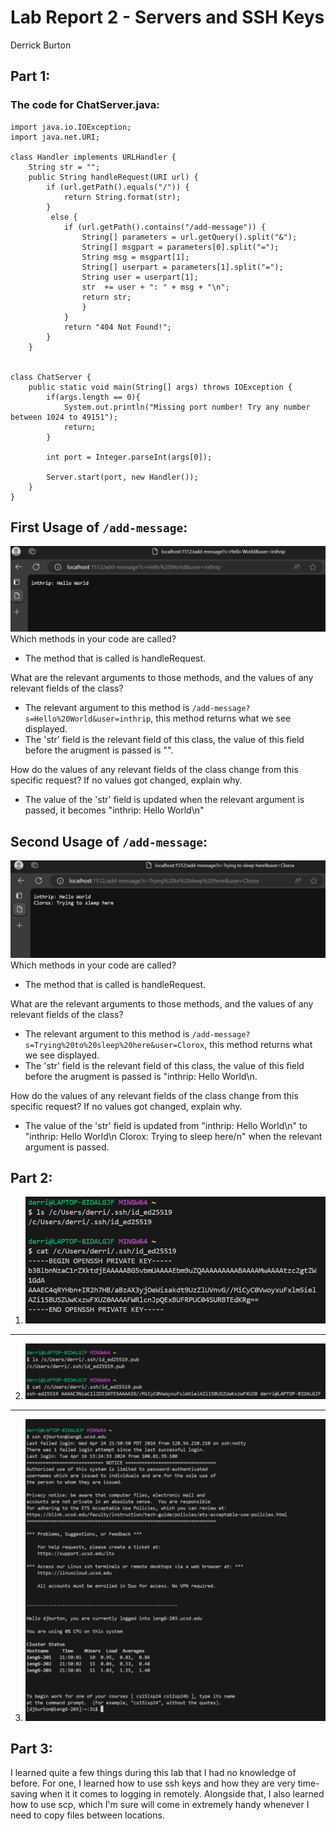# Lab Report 2 - Servers and SSH Keys 
Derrick Burton

## Part 1:
### The code for ChatServer.java:
~~~
import java.io.IOException;
import java.net.URI;

class Handler implements URLHandler {
    String str = "";
    public String handleRequest(URI url) {
        if (url.getPath().equals("/")) {
            return String.format(str);
        } 
         else {
            if (url.getPath().contains("/add-message")) {
                String[] parameters = url.getQuery().split("&");
                String[] msgpart = parameters[0].split("=");
                String msg = msgpart[1];
                String[] userpart = parameters[1].split("=");
                String user = userpart[1];
                str  += user + ": " + msg + "\n";
                return str;
                }
            }
            return "404 Not Found!";
        }
    }


class ChatServer {
    public static void main(String[] args) throws IOException {
        if(args.length == 0){
            System.out.println("Missing port number! Try any number between 1024 to 49151");
            return;
        }

        int port = Integer.parseInt(args[0]);

        Server.start(port, new Handler());
    }
}
~~~
## First Usage of `/add-message`:
![image](Lab2-AddMessage1.png)
Which methods in your code are called?
- The method that is called is handleRequest.

What are the relevant arguments to those methods, and the values of any relevant fields of the class?
- The relevant argument to this method is `/add-message?s=Hello%20World&user=inthrip`, this method returns what we see displayed.
- The 'str' field is the relevant field of this class, the value of this field before the arugment is passed is "".

How do the values of any relevant fields of the class change from this specific request? If no values got changed, explain why.
- The value of the 'str' field is updated when the relevant argument is passed, it becomes "inthrip: Hello World\n"

## Second Usage of `/add-message`:
![image](Lab2-AddMessage2.png)
Which methods in your code are called?
- The method that is called is handleRequest.

What are the relevant arguments to those methods, and the values of any relevant fields of the class?
- The relevant argument to this method is `/add-message?s=Trying%20to%20sleep%20here&user=Clorox`, this method returns what we see displayed.
- The 'str' field is the relevant field of this class, the value of this field before the arugment is passed is "inthrip: Hello World\n.

How do the values of any relevant fields of the class change from this specific request? If no values got changed, explain why.
- The value of the 'str' field is updated from "inthrip: Hello World\n" to "inthrip: Hello World\n Clorox: Trying to sleep here/n" when the relevant argument is passed.

## Part 2:
1. ![image](Lab2-PrivateKey.png)
---
2. ![image](Lab2-PublicKey.png)
---
3. ![image](Lab2_LoggingIn.png)

## Part 3:
I learned quite a few things during this lab that I had no knowledge of before. For one, I learned how to use ssh keys and how they are very time-saving when it it comes to logging in remotely. Alongside that, I also learned how to use scp, which I'm sure will come in extremely handy whenever I need to copy files between locations.
